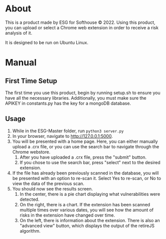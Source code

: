 # About

This is a product made by ESG for Softhouse © 2022.
Using this product, you can upload or select a Chrome web extension in order to receive a risk analysis of it.

It is designed to be run on Ubuntu Linux.

# Manual

## First Time Setup

The first time you use this product, begin by running setup.sh to ensure you have all the necessary libraries. Additionally, you must make sure the APIKEY in constants.py has the key for a mongoDB database.

## Usage

1. While in the ESG-Master folder, run ``python3 server.py``
2. In your browser, navigate to <http://127.0.0.1:5000>.
3. You will be presented with a home page. Here, you can either manually upload a .crx file, or you can use the search bar to navigate through the Chrome webstore.
    1. After you have uploaded a .crx file, press the "submit" button.
    2. If you chose to use the search bar, press "select" next to the desired extension.
4. If the file has already been previously scanned in the database, you will be presented with an option to re-scan it. Select Yes to re-scan, or No to view the data of the previous scan.
5. You should now see the results screen.
    1. In the center, there is a pie chart displaying what vulnerabilities were detected.
    2. On the right, there is a chart. If the extension has been scanned multiple times over various dates, you will see how the amount of risks in the extension have changed over time.
    3. On the left, there is information about the extension. There is also an "advanced view" button, which displays the output of the retireJS algorithm.
